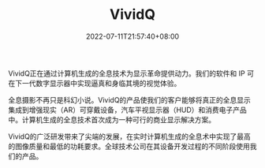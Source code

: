 ﻿---
weight: 
title: "VividQ"
description: "VividQ是一家位于英国的科技初创公司，其拥有在传统屏幕上呈现全息图的技术。 目前，它已经筹集了1500万美元，用于开发其用于下一代数字显示器和设备的技术。 另外，它已在美国、中国和日本指定了相关制造商。 据官方介绍，本轮融资为种子期的延伸，由东京大学的风险投资部门UTokyo IPC领导。"
date: 2022-07-11T21:57:40+08:00
lastmod: 2022-07-11T16:45:40+08:00
draft: false
authors: ["june"]
featuredImage: "404.jpg"
link: "https://vivid-q.com/"
tags: ["VividQ","全息影像"]
categories: ["navigation"]
navigation: ["全息影像"]
lightgallery: true
toc: true
pinned: false
recommend: false
recommend1: false
---
VividQ正在通过计算机生成的全息技术为显示革命提供动力。我们的软件和 IP 可在下一代数字显示器中实现逼真和身临其境的视觉体验。

全息摄影不再只是科幻小说。VividQ的产品使我们的客户能够将真正的全息显示集成到增强现实（AR）可穿戴设备，汽车平视显示器（HUD）和消费电子产品中。计算机生成的全息技术首次成为一种可行的商业显示解决方案。

VividQ的广泛研发带来了尖端的发展，在实时计算机生成的全息术中实现了最高的图像质量和最低的功耗要求。全球技术公司在其设备开发过程的不同阶段使用我们的产品。